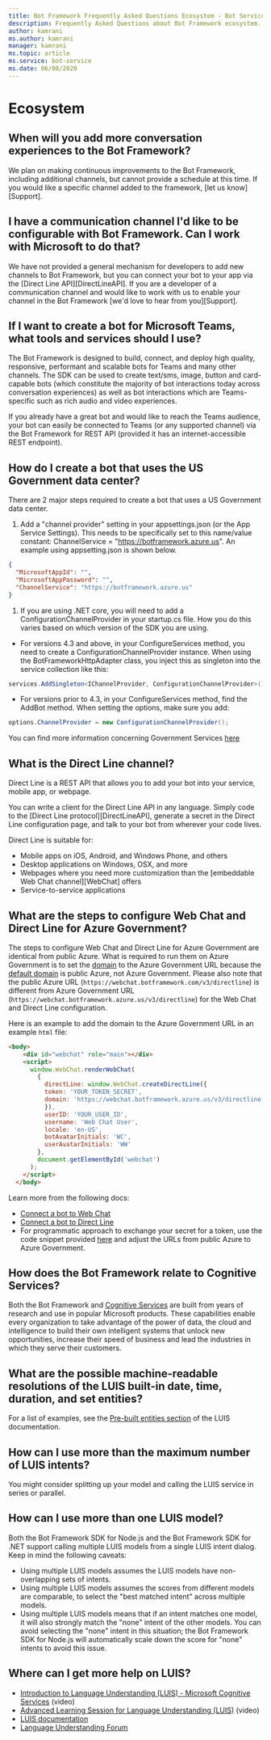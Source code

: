 ```yaml
---
title: Bot Framework Frequently Asked Questions Ecosystem - Bot Service
description: Frequently Asked Questions about Bot Framework ecosystem.
author: kamrani
ms.author: kamrani
manager: kamrani
ms.topic: article
ms.service: bot-service
ms.date: 06/08/2020
---
```


# Ecosystem

## When will you add more conversation experiences to the Bot Framework?

We plan on making continuous improvements to the Bot Framework, including additional channels, but cannot provide a schedule at this time.
If you would like a specific channel added to the framework, [let us know][Support].

## I have a communication channel I'd like to be configurable with Bot Framework. Can I work with Microsoft to do that?

We have not provided a general mechanism for developers to add new channels to Bot Framework, but you can connect your bot to your app via the [Direct Line API][DirectLineAPI]. If you are a developer of a communication channel and would like to work with us to enable your channel in the Bot Framework [we'd love to hear from you][Support].

## If I want to create a bot for Microsoft Teams, what tools and services should I use?

The Bot Framework is designed to build, connect, and deploy high quality, responsive, performant and scalable bots for Teams and many other channels. The SDK can be used to create text/sms, image, button and card-capable bots (which constitute the majority of bot interactions today across conversation experiences) as well as bot interactions which are Teams-specific such as rich audio and video experiences.

If you already have a great bot and would like to reach the Teams audience, your bot can easily be connected to Teams (or any supported channel) via the Bot Framework for REST API (provided it has an internet-accessible REST endpoint).

## How do I create a bot that uses the US Government data center?

There are 2 major steps required to create a bot that uses a US Government data center.

1. Add a "channel provider" setting in your appsettings.json (or the App Service Settings). This needs to be specifically set to this name/value constant: ChannelService = "https://botframework.azure.us". An example using appsetting.json is shown below.

```json
{
  "MicrosoftAppId": "",
  "MicrosoftAppPassword": "",
  "ChannelService": "https://botframework.azure.us"
}
```

1. If you are using .NET core, you will need to add a ConfigurationChannelProvider in your startup.cs file. How you do this varies based on which version of the SDK you are using.

- For versions 4.3 and above, in your ConfigureServices method, you need to create a ConfigurationChannelProvider instance. When using the BotFrameworkHttpAdapter class, you inject this as singleton into the service collection like this:

```csharp
services.AddSingleton<IChannelProvider, ConfigurationChannelProvider>();
```

- For versions prior to 4.3, in your ConfigureServices method, find the AddBot method. When setting the options, make sure you add:

```csharp
options.ChannelProvider = new ConfigurationChannelProvider();
```

You can find more information concerning Government Services [here](https://docs.microsoft.com/azure/azure-government/documentation-government-services-aiandcognitiveservices#azure-bot-service)

## What is the Direct Line channel?

Direct Line is a REST API that allows you to add your bot into your service, mobile app, or webpage.

You can write a client for the Direct Line API in any language. Simply code to the [Direct Line protocol][DirectLineAPI], generate a secret in the Direct Line configuration page, and talk to your bot from wherever your code lives.

Direct Line is suitable for:

- Mobile apps on iOS, Android, and Windows Phone, and others
- Desktop applications on Windows, OSX, and more
- Webpages where you need more customization than the [embeddable Web Chat channel][WebChat] offers
- Service-to-service applications

## What are the steps to configure Web Chat and Direct Line for Azure Government?

The steps to configure Web Chat and Direct Line for Azure Government are identical from public Azure. What is required to run them on Azure Government is to set the [domain](https://github.com/microsoft/BotFramework-WebChat/blob/master/packages/bundle/src/createDirectLine.js#L6) to the Azure Government URL because the [default domain](https://github.com/microsoft/BotFramework-DirectLineJS/blob/master/src/directLine.ts#L456) is public Azure, not Azure Government. Please also note that the public Azure URL (`https://webchat.botframework.com/v3/directline`) is different from Azure Government URL (`https://webchat.botframework.azure.us/v3/directline`) for the Web Chat and Direct Line configuration.  

Here is an example to add the domain to the Azure Government URL in an example `html` file: 

```html
<body>
    <div id="webchat" role="main"></div>
    <script>
      window.WebChat.renderWebChat(
        {
          directLine: window.WebChat.createDirectLine({
          token: 'YOUR_TOKEN_SECRET', 
		  domain: 'https://webchat.botframework.azure.us/v3/directline'
          }),
          userID: 'YOUR_USER_ID',
          username: 'Web Chat User',
          locale: 'en-US',
          botAvatarInitials: 'WC',
          userAvatarInitials: 'WW'
        },
        document.getElementById('webchat')
      );
    </script>
  </body>

```
Learn more from the following docs:
* [Connect a bot to Web Chat](https://docs.microsoft.com/azure/bot-service/bot-service-channel-connect-webchat?view=azure-bot-service-4.0) 
* [Connect a bot to Direct Line](https://docs.microsoft.com/azure/bot-service/bot-service-channel-connect-directline?view=azure-bot-service-4.0)
* For programmatic approach to exchange your secret for a token, use the code snippet provided [here](https://docs.microsoft.com/azure/bot-service/bot-service-channel-connect-webchat?view=azure-bot-service-4.0#production-embedding--option) and adjust the URLs from public Azure to Azure Government.


## How does the Bot Framework relate to Cognitive Services?

Both the Bot Framework and [Cognitive Services](https://www.microsoft.com/cognitive) are built from years of research and use in popular Microsoft products. These capabilities enable every organization to take advantage of the power of data, the cloud and intelligence to build their own intelligent systems that unlock new opportunities, increase their speed of business and lead the industries in which they serve their customers.

## What are the possible machine-readable resolutions of the LUIS built-in date, time, duration, and set entities?

For a list of examples, see the [Pre-built entities section](/azure/cognitive-services/LUIS/luis-reference-prebuilt-entities) of the LUIS documentation.

## How can I use more than the maximum number of LUIS intents?

You might consider splitting up your model and calling the LUIS service in series or parallel.

## How can I use more than one LUIS model?

Both the Bot Framework SDK for Node.js and the Bot Framework SDK for .NET support calling multiple LUIS models from a single LUIS intent dialog. Keep in mind the following caveats:

* Using multiple LUIS models assumes the LUIS models have non-overlapping sets of intents.
* Using multiple LUIS models assumes the scores from different models are comparable, to select the "best matched intent" across multiple models.
* Using multiple LUIS models means that if an intent matches one model, it will also strongly match the "none" intent of the other models. You can avoid selecting the "none" intent in this situation; the Bot Framework SDK for Node.js will automatically scale down the score for "none" intents to avoid this issue.

## Where can I get more help on LUIS?

- [Introduction to Language Understanding (LUIS) - Microsoft Cognitive Services](https://www.youtube.com/watch?v=jWeLajon9M8) (video)
- [Advanced Learning Session for Language Understanding (LUIS)](https://www.youtube.com/watch?v=39L0Gv2EcSk) (video)
- [LUIS documentation](/azure/cognitive-services/luis/)
- [Language Understanding Forum](https://social.msdn.microsoft.com/forums/azure/home?forum=LUIS)
